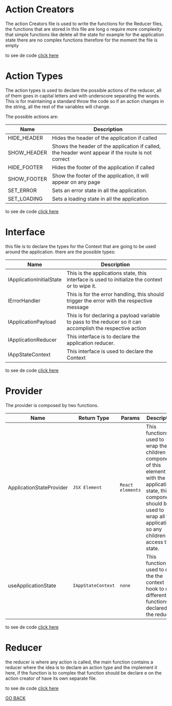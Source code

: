 # Action Creators

The action Creators file is used to write the functions for the Reducer files, the functions that are 
stored in this file are long o require more complexity that simple functions like delete all the state for example
for the application state there are no complex functions therefore for the moment the file is empty

to see de code [click here](./ActionCreators.ts)

# Action Types

The action types is used to declare the possible actions of the reducer, all of them goes in capital letters and with underscore separating the words.
This is for maintaining a standard throw the code so if an action changes in the string, all the rest of the variables will change.

The possible actions are:

Name          | Description
-----------   | -------------
HIDE_HEADER   | Hides the header of the application if called
SHOW_HEADER   | Shows the header of the application if called, the header wont appear if the route is not correct
HIDE_FOOTER   | Hides the footer of the application if called
SHOW_FOOTER   | Show the footer of the application, it will appear on any page
SET_ERROR     | Sets an error state in all the application.
SET_LOADING   | Sets a loading state in all the application

to see de code [click here](./ActionTypes.ts)


# Interface

this file is to declare the types for the Context that are going to be used around the application. there are the
possible types:

Name                       | Description
------------------------   | ----------------- 
IApplicationInitialState   | This is the applications state, this interface is used to initialize the context or to wipe it.
IErrorHandler              | This is for the error handling, this should trigger the error with the respective message
IApplicationPayload        | This is for declaring a payload variable to pass to the reducer so it can accomplish the respective action
IApplicationReducer        | This interface is to declare the application reducer.
IAppStateContext           | This interface is used to declare the Context


to see de code [click here](./interface.ts)


# Provider

The provider is composed by two functions.

Name                       | Return Type        | Params                  | Description
------------------------   | ------------------ | ----------------------- |----------------- 
ApplicationStateProvider   | `JSX Element`      | `React elements`        | This functions is used to wrap the children components of this element with the application state, this component should be used to wrap all the application so any children can access this state.
useApplicationState        | `IAppStateContext` | `none`                  | This function is used to call the the context hook to call different functions declared in the reducer.

to see de code [click here](./Provider.tsx)

# Reducer

the reducer is where any action is called, the main function contains a reducer where the idea is to declare an action type and the implement it here, if the function is to complex that function should be declare
e on the action creator of have its own separate file.

to see de code [click here](./Reducer.ts)


[GO BACK](../README.md)